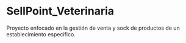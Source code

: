 # SellPoint_Veterinaria
Proyecto enfocado en la gestión de venta y sock de productos de un establecimiento especifico.

